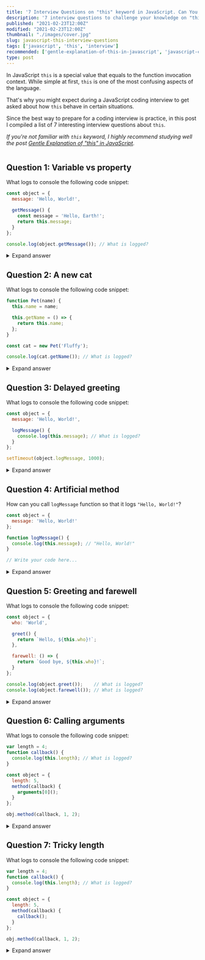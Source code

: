 ```yaml
---
title: '7 Interview Questions on "this" keyword in JavaScript. Can You Answer Them?'
description: '7 interview questions to challenge your knowledge on "this" keyword in JavaScript.'
published: "2021-02-23T12:00Z"
modified: "2021-02-23T12:00Z"
thumbnail: "./images/cover.jpg"
slug: javascript-this-interview-questions
tags: ['javascript', 'this', 'interview']
recommended: ['gentle-explanation-of-this-in-javascript', 'javascript-closures-interview-questions']
type: post
---
```


In JavaScript `this` is a special value that equals to the function invocation context. While simple at first, `this` is one of the most confusing aspects of the language. 

That's why you might expect during a JavaScript coding interview to get asked about how `this` behave in certain situations.  

Since the best way to prepare for a coding interview is practice, in this post I compiled a list of 7 interesting interview questions about `this`.  

*If you're not familiar with `this` keyword, I highly recommend studying well the post [Gentle Explanation of "this" in JavaScript](/gentle-explanation-of-this-in-javascript/).*  

```toc
```

## Question 1: Variable vs property

What logs to console the following code snippet:

```javascript
const object = {
  message: 'Hello, World!',

  getMessage() {
    const message = 'Hello, Earth!';
    return this.message;
  }
};

console.log(object.getMessage()); // What is logged?
```

<details>
  <summary>Expand answer</summary>

`'Hello, World!'` is logged to console.  

`object.getMessage()` is a method invocation, that's why `this` inside the method equals `object`.  

You can see also a variable declaration `const message = 'Hello, Earth!'` inside the method. This variable doesn't influence the value of `this.message`.  
</details>

## Question 2: A new cat

What logs to console the following code snippet:

```javascript
function Pet(name) {
  this.name = name;

  this.getName = () => {
    return this.name;
  };
}

const cat = new Pet('Fluffy');

console.log(cat.getName()); // What is logged?
```

<details>
  <summary>Expand answer</summary>

</details>

## Question 3: Delayed greeting

What logs to console the following code snippet:

```javascript
const object = {
  message: 'Hello, World!',

  logMessage() {
    console.log(this.message); // What is logged?
  }
};

setTimeout(object.logMessage, 1000);
```

<details>
  <summary>Expand answer</summary>

</details>

## Question 4: Artificial method

How can you call `logMessage` function so that it logs `"Hello, World!"`?

```javascript
const object = {
  message: 'Hello, World!'
};

function logMessage() {
  console.log(this.message); // "Hello, World!"
}

// Write your code here...
```

<details>
  <summary>Expand answer</summary>

</details>

## Question 5: Greeting and farewell

What logs to console the following code snippet:

```javascript
const object = {
  who: 'World',

  greet() {
    return `Hello, ${this.who}!`;
  },

  farewell: () => {
    return `Good bye, ${this.who}!`;
  }
};

console.log(object.greet());    // What is logged?
console.log(object.farewell()); // What is logged?
```

<details>
  <summary>Expand answer</summary>

</details>

## Question 6: Calling arguments

What logs to console the following code snippet:

```javascript
var length = 4;
function callback() {
  console.log(this.length); // What is logged?
}

const object = {
  length: 5,
  method(callback) {
    arguments[0]();
  }
};

obj.method(callback, 1, 2);
```

<details>
  <summary>Expand answer</summary>

</details>

## Question 7: Tricky length

What logs to console the following code snippet:

```javascript
var length = 4;
function callback() {
  console.log(this.length); // What is logged?
}

const object = {
  length: 5,
  method(callback) {
    callback();
  }
};

obj.method(callback, 1, 2);
```

<details>
  <summary>Expand answer</summary>

</details>